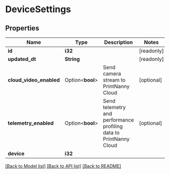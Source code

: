 # DeviceSettings

## Properties

Name | Type | Description | Notes
------------ | ------------- | ------------- | -------------
**id** | **i32** |  | [readonly]
**updated_dt** | **String** |  | [readonly]
**cloud_video_enabled** | Option<**bool**> | Send camera stream to PrintNanny Cloud | [optional]
**telemetry_enabled** | Option<**bool**> | Send telemetry and performance profiling data to PrintNanny Cloud | [optional]
**device** | **i32** |  | 

[[Back to Model list]](../README.md#documentation-for-models) [[Back to API list]](../README.md#documentation-for-api-endpoints) [[Back to README]](../README.md)


